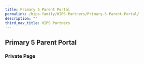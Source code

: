 ```yaml
---
title: Primary 5 Parent Portal
permalink: /hips-family/HIPS-Partners/Primary-5-Parent-Portal/
description: ""
third_nav_title: HIPS Partners
---
```

## Primary 5 Parent Portal

### Private Page